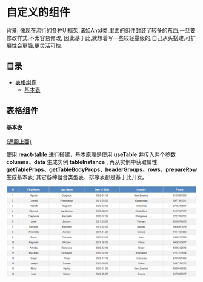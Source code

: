 # 自定义的组件

背景: 像现在流行的各种UI框架,诸如Antd类,里面的组件封装了较多的东西,一旦要修改样式,不太容易修改,
因此基于此,就想着写一些较轻量级的,自己从头搭建,可扩展性会更强,更灵活可控.

## 目录

- [表格组件](#表格组件)
    - [基本表](#基本表) 

## 表格组件


#### 基本表
[(返回上面)](#目录)

使用 **react-table** 进行搭建，基本原理是使用 **useTable** 并传入两个参数 **columns、data**
生成实例 **tableInstance** , 再从实例中获取属性 **getTableProps、getTableBodyProps、headerGroups、rows、prepareRow** 生成基本表; 其它各种组合类型表、排序表都是基于此开发。

![basic table](https://github.com/BlueOrgreen/basic-conponents/blob/master/imgs/basic-component.png)

